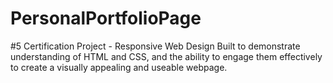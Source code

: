 # PersonalPortfolioPage
#5 Certification Project - Responsive Web Design
Built to demonstrate understanding of HTML and CSS, and the ability to engage them effectively to create a visually appealing and useable webpage.
